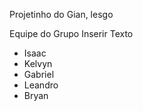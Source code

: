 Projetinho do Gian, lesgo

Equipe do Grupo Inserir Texto
- Isaac
- Kelvyn
- Gabriel
- Leandro
- Bryan